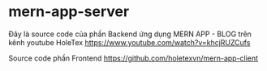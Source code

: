 # mern-app-server
Đây là source code của phần Backend ứng dụng MERN APP - BLOG trên kênh youtube HoleTex https://www.youtube.com/watch?v=khcjRUZCufs

Source code phần Frontend https://github.com/holetexvn/mern-app-client
